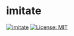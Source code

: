 # imitate
[![imitate](https://circleci.com/gh/darkLord19/imitate.svg?style=svg)](https://circleci.com/gh/darkLord19/imitate)
[![License: MIT](https://img.shields.io/badge/License-MIT-yellow.svg)](https://opensource.org/licenses/MIT)
